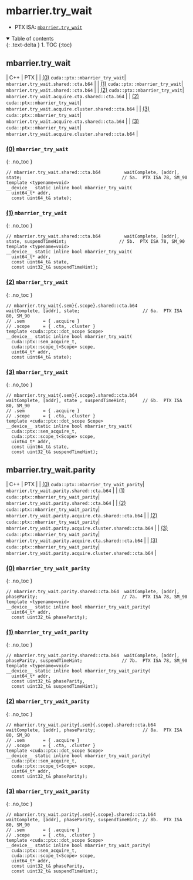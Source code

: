 # mbarrier.try_wait

- PTX ISA: [`mbarrier.try_wait`](https://docs.nvidia.com/cuda/parallel-thread-execution/index.html#parallel-synchronization-and-communication-instructions-mbarrier-test-wait-mbarrier-try-wait)

<details open markdown="block">
  <summary>
    Table of contents
  </summary>
  {: .text-delta }
1. TOC
{:toc}
</details>

## mbarrier.try_wait

| C++ | PTX |
| [(0)](#0-mbarrier_try_wait) `cuda::ptx::mbarrier_try_wait`| `mbarrier.try_wait.shared::cta.b64` |
| [(1)](#1-mbarrier_try_wait) `cuda::ptx::mbarrier_try_wait`| `mbarrier.try_wait.shared::cta.b64` |
| [(2)](#2-mbarrier_try_wait) `cuda::ptx::mbarrier_try_wait`| `mbarrier.try_wait.acquire.cta.shared::cta.b64` |
| [(2)](#2-mbarrier_try_wait) `cuda::ptx::mbarrier_try_wait`| `mbarrier.try_wait.acquire.cluster.shared::cta.b64` |
| [(3)](#3-mbarrier_try_wait) `cuda::ptx::mbarrier_try_wait`| `mbarrier.try_wait.acquire.cta.shared::cta.b64` |
| [(3)](#3-mbarrier_try_wait) `cuda::ptx::mbarrier_try_wait`| `mbarrier.try_wait.acquire.cluster.shared::cta.b64` |


### [(0)](#0-mbarrier_try_wait) `mbarrier_try_wait`
{: .no_toc }
```cuda
// mbarrier.try_wait.shared::cta.b64         waitComplete, [addr], state;                                      // 5a.  PTX ISA 78, SM_90
template <typename=void>
__device__ static inline bool mbarrier_try_wait(
  uint64_t* addr,
  const uint64_t& state);
```

### [(1)](#1-mbarrier_try_wait) `mbarrier_try_wait`
{: .no_toc }
```cuda
// mbarrier.try_wait.shared::cta.b64         waitComplete, [addr], state, suspendTimeHint;                    // 5b.  PTX ISA 78, SM_90
template <typename=void>
__device__ static inline bool mbarrier_try_wait(
  uint64_t* addr,
  const uint64_t& state,
  const uint32_t& suspendTimeHint);
```

### [(2)](#2-mbarrier_try_wait) `mbarrier_try_wait`
{: .no_toc }
```cuda
// mbarrier.try_wait{.sem}{.scope}.shared::cta.b64         waitComplete, [addr], state;                        // 6a.  PTX ISA 80, SM_90
// .sem       = { .acquire }
// .scope     = { .cta, .cluster }
template <cuda::ptx::dot_scope Scope>
__device__ static inline bool mbarrier_try_wait(
  cuda::ptx::sem_acquire_t,
  cuda::ptx::scope_t<Scope> scope,
  uint64_t* addr,
  const uint64_t& state);
```

### [(3)](#3-mbarrier_try_wait) `mbarrier_try_wait`
{: .no_toc }
```cuda
// mbarrier.try_wait{.sem}{.scope}.shared::cta.b64         waitComplete, [addr], state , suspendTimeHint;      // 6b.  PTX ISA 80, SM_90
// .sem       = { .acquire }
// .scope     = { .cta, .cluster }
template <cuda::ptx::dot_scope Scope>
__device__ static inline bool mbarrier_try_wait(
  cuda::ptx::sem_acquire_t,
  cuda::ptx::scope_t<Scope> scope,
  uint64_t* addr,
  const uint64_t& state,
  const uint32_t& suspendTimeHint);
```

## mbarrier.try_wait.parity

| C++ | PTX |
| [(0)](#0-mbarrier_try_wait_parity) `cuda::ptx::mbarrier_try_wait_parity`| `mbarrier.try_wait.parity.shared::cta.b64` |
| [(1)](#1-mbarrier_try_wait_parity) `cuda::ptx::mbarrier_try_wait_parity`| `mbarrier.try_wait.parity.shared::cta.b64` |
| [(2)](#2-mbarrier_try_wait_parity) `cuda::ptx::mbarrier_try_wait_parity`| `mbarrier.try_wait.parity.acquire.cta.shared::cta.b64` |
| [(2)](#2-mbarrier_try_wait_parity) `cuda::ptx::mbarrier_try_wait_parity`| `mbarrier.try_wait.parity.acquire.cluster.shared::cta.b64` |
| [(3)](#3-mbarrier_try_wait_parity) `cuda::ptx::mbarrier_try_wait_parity`| `mbarrier.try_wait.parity.acquire.cta.shared::cta.b64` |
| [(3)](#3-mbarrier_try_wait_parity) `cuda::ptx::mbarrier_try_wait_parity`| `mbarrier.try_wait.parity.acquire.cluster.shared::cta.b64` |


### [(0)](#0-mbarrier_try_wait_parity) `mbarrier_try_wait_parity`
{: .no_toc }
```cuda
// mbarrier.try_wait.parity.shared::cta.b64  waitComplete, [addr], phaseParity;                                // 7a.  PTX ISA 78, SM_90
template <typename=void>
__device__ static inline bool mbarrier_try_wait_parity(
  uint64_t* addr,
  const uint32_t& phaseParity);
```

### [(1)](#1-mbarrier_try_wait_parity) `mbarrier_try_wait_parity`
{: .no_toc }
```cuda
// mbarrier.try_wait.parity.shared::cta.b64  waitComplete, [addr], phaseParity, suspendTimeHint;               // 7b.  PTX ISA 78, SM_90
template <typename=void>
__device__ static inline bool mbarrier_try_wait_parity(
  uint64_t* addr,
  const uint32_t& phaseParity,
  const uint32_t& suspendTimeHint);
```

### [(2)](#2-mbarrier_try_wait_parity) `mbarrier_try_wait_parity`
{: .no_toc }
```cuda
// mbarrier.try_wait.parity{.sem}{.scope}.shared::cta.b64  waitComplete, [addr], phaseParity;                  // 8a.  PTX ISA 80, SM_90
// .sem       = { .acquire }
// .scope     = { .cta, .cluster }
template <cuda::ptx::dot_scope Scope>
__device__ static inline bool mbarrier_try_wait_parity(
  cuda::ptx::sem_acquire_t,
  cuda::ptx::scope_t<Scope> scope,
  uint64_t* addr,
  const uint32_t& phaseParity);
```

### [(3)](#3-mbarrier_try_wait_parity) `mbarrier_try_wait_parity`
{: .no_toc }
```cuda
// mbarrier.try_wait.parity{.sem}{.scope}.shared::cta.b64  waitComplete, [addr], phaseParity, suspendTimeHint; // 8b.  PTX ISA 80, SM_90
// .sem       = { .acquire }
// .scope     = { .cta, .cluster }
template <cuda::ptx::dot_scope Scope>
__device__ static inline bool mbarrier_try_wait_parity(
  cuda::ptx::sem_acquire_t,
  cuda::ptx::scope_t<Scope> scope,
  uint64_t* addr,
  const uint32_t& phaseParity,
  const uint32_t& suspendTimeHint);
```
